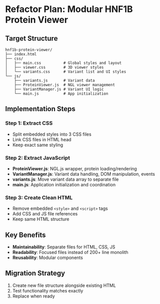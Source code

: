 # Refactor Plan: Modular HNF1B Protein Viewer

## Target Structure
```
hnf1b-protein-viewer/
├── index.html
├── css/
│   ├── main.css          # Global styles and layout
│   ├── viewer.css        # 3D viewer styles
│   └── variants.css      # Variant list and UI styles
└── js/
    ├── variants.js       # Variant data
    ├── ProteinViewer.js  # NGL viewer management
    ├── VariantManager.js # Variant UI logic
    └── main.js           # App initialization
```

## Implementation Steps

### Step 1: Extract CSS
- Split embedded styles into 3 CSS files
- Link CSS files in HTML head
- Keep exact same styling

### Step 2: Extract JavaScript
- **ProteinViewer.js**: NGL.js wrapper, protein loading/rendering
- **VariantManager.js**: Variant data handling, DOM manipulation, events  
- **variants.js**: Move variant data array to separate file
- **main.js**: Application initialization and coordination

### Step 3: Create Clean HTML
- Remove embedded `<style>` and `<script>` tags
- Add CSS and JS file references
- Keep same HTML structure

## Key Benefits
- **Maintainability**: Separate files for HTML, CSS, JS
- **Readability**: Focused files instead of 200+ line monolith
- **Reusability**: Modular components

## Migration Strategy
1. Create new file structure alongside existing HTML
2. Test functionality matches exactly
3. Replace when ready